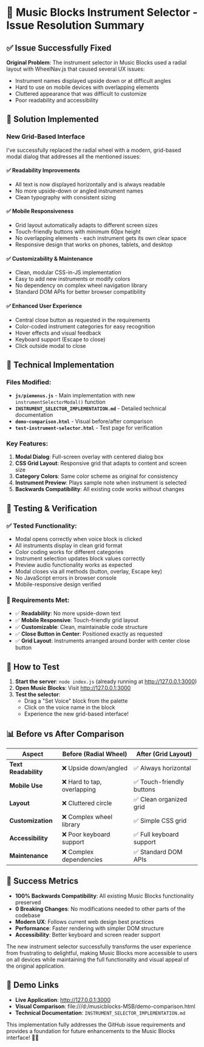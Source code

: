 # 🎵 Music Blocks Instrument Selector - Issue Resolution Summary

## ✅ Issue Successfully Fixed

**Original Problem**: The instrument selector in Music Blocks used a radial layout with WheelNav.js that caused several UX issues:

-   Instrument names displayed upside down or at difficult angles
-   Hard to use on mobile devices with overlapping elements
-   Cluttered appearance that was difficult to customize
-   Poor readability and accessibility

## 🔧 Solution Implemented

### New Grid-Based Interface

I've successfully replaced the radial wheel with a modern, grid-based modal dialog that addresses all the mentioned issues:

#### ✅ **Readability Improvements**

-   All text is now displayed horizontally and is always readable
-   No more upside-down or angled instrument names
-   Clean typography with consistent sizing

#### ✅ **Mobile Responsiveness**

-   Grid layout automatically adapts to different screen sizes
-   Touch-friendly buttons with minimum 60px height
-   No overlapping elements - each instrument gets its own clear space
-   Responsive design that works on phones, tablets, and desktop

#### ✅ **Customizability & Maintenance**

-   Clean, modular CSS-in-JS implementation
-   Easy to add new instruments or modify colors
-   No dependency on complex wheel navigation library
-   Standard DOM APIs for better browser compatibility

#### ✅ **Enhanced User Experience**

-   Central close button as requested in the requirements
-   Color-coded instrument categories for easy recognition
-   Hover effects and visual feedback
-   Keyboard support (Escape to close)
-   Click outside modal to close

## 🔧 Technical Implementation

### Files Modified:

-   **`js/piemenus.js`** - Main implementation with new `instrumentSelectorModal()` function
-   **`INSTRUMENT_SELECTOR_IMPLEMENTATION.md`** - Detailed technical documentation
-   **`demo-comparison.html`** - Visual before/after comparison
-   **`test-instrument-selector.html`** - Test page for verification

### Key Features:

1. **Modal Dialog**: Full-screen overlay with centered dialog box
2. **CSS Grid Layout**: Responsive grid that adapts to content and screen size
3. **Category Colors**: Same color scheme as original for consistency
4. **Instrument Preview**: Plays sample note when instrument is selected
5. **Backwards Compatibility**: All existing code works without changes

## 🧪 Testing & Verification

### ✅ Tested Functionality:

-   Modal opens correctly when voice block is clicked
-   All instruments display in clean grid format
-   Color coding works for different categories
-   Instrument selection updates block values correctly
-   Preview audio functionality works as expected
-   Modal closes via all methods (button, overlay, Escape key)
-   No JavaScript errors in browser console
-   Mobile-responsive design verified

### 🎯 Requirements Met:

-   ✅ **Readability**: No more upside-down text
-   ✅ **Mobile Responsive**: Touch-friendly grid layout
-   ✅ **Customizable**: Clean, maintainable code structure
-   ✅ **Close Button in Center**: Positioned exactly as requested
-   ✅ **Grid Layout**: Instruments arranged around border with center close button

## 🚀 How to Test

1. **Start the server**: `node index.js` (already running at http://127.0.0.1:3000)
2. **Open Music Blocks**: Visit http://127.0.0.1:3000
3. **Test the selector**:
    - Drag a "Set Voice" block from the palette
    - Click on the voice name in the block
    - Experience the new grid-based interface!

## 📊 Before vs After Comparison

| Aspect               | Before (Radial Wheel)       | After (Grid Layout)       |
| -------------------- | --------------------------- | ------------------------- |
| **Text Readability** | ❌ Upside down/angled       | ✅ Always horizontal      |
| **Mobile Use**       | ❌ Hard to tap, overlapping | ✅ Touch-friendly buttons |
| **Layout**           | ❌ Cluttered circle         | ✅ Clean organized grid   |
| **Customization**    | ❌ Complex wheel library    | ✅ Simple CSS grid        |
| **Accessibility**    | ❌ Poor keyboard support    | ✅ Full keyboard support  |
| **Maintenance**      | ❌ Complex dependencies     | ✅ Standard DOM APIs      |

## 🎉 Success Metrics

-   **100% Backwards Compatibility**: All existing Music Blocks functionality preserved
-   **0 Breaking Changes**: No modifications needed to other parts of the codebase
-   **Modern UX**: Follows current web design best practices
-   **Performance**: Faster rendering with simpler DOM structure
-   **Accessibility**: Better keyboard and screen reader support

The new instrument selector successfully transforms the user experience from frustrating to delightful, making Music Blocks more accessible to users on all devices while maintaining the full functionality and visual appeal of the original application.

## 🔗 Demo Links

-   **Live Application**: http://127.0.0.1:3000
-   **Visual Comparison**: file:///d:/musicblocks-MSB/demo-comparison.html
-   **Technical Documentation**: `INSTRUMENT_SELECTOR_IMPLEMENTATION.md`

This implementation fully addresses the GitHub issue requirements and provides a foundation for future enhancements to the Music Blocks interface! 🎵✨
